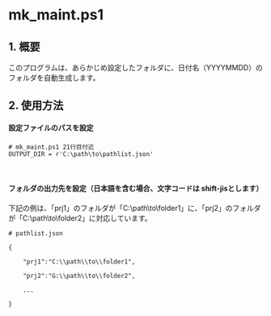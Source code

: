 # mk_maint.ps1  
## 1. 概要
   このプログラムは、あらかじめ設定したフォルダに、日付名（YYYYMMDD）のフォルダを自動生成します。  

## 2. 使用方法
#### 設定ファイルのパスを設定
<div class="snippet-clipboard-content notranslate overflow-auto">
<pre class="notranslate"><code># mk_maint.ps1 21行目付近
OUTPUT_DIR = r'C:\path\to\pathlist.json'
</code></pre>
<br>
</code></pre> 

#### フォルダの出力先を設定（日本語を含む場合、文字コードは shift-jisとします）  
下記の例は、「prj1」のフォルダが「C:\path\to\folder1」に、「prj2」のフォルダが「C:\path\to\folder2」に対応しています。  
<div class="snippet-clipboard-content notranslate overflow-auto">
<pre class="notranslate"><code># pathlist.json<br>
{<br>
    "prj1":"C:\\path\\to\\folder1",<br>
    "prj2":"G:\\path\\to\\folder2",<br>
    ...<br>
}
</code></pre>
